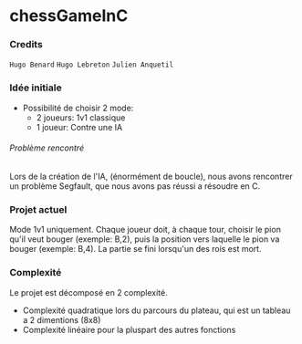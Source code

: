 # chessGameInC

### Credits

`Hugo Benard`
`Hugo Lebreton`
`Julien Anquetil`

### Idée initiale

- Possibilité de choisir 2 mode:
    - 2 joueurs: 1v1 classique
    - 1 joueur: Contre une IA

###### Problème rencontré

Lors de la création de l'IA, (énormément de boucle), nous avons rencontrer un problème Segfault, que nous avons pas réussi a résoudre en C.

### Projet actuel

Mode 1v1 uniquement.
Chaque joueur doit, à chaque tour, choisir le pion qu'il veut bouger (exemple: B,2), puis la position vers laquelle le pion va bouger (exemple: B,4).
La partie se fini lorsqu'un des rois est mort.

### Complexité

Le projet est décomposé en 2 complexité.
- Complexité quadratique lors du parcours du plateau, qui est un tableau a 2 dimentions (8x8)
- Complexité linéaire pour la pluspart des autres fonctions